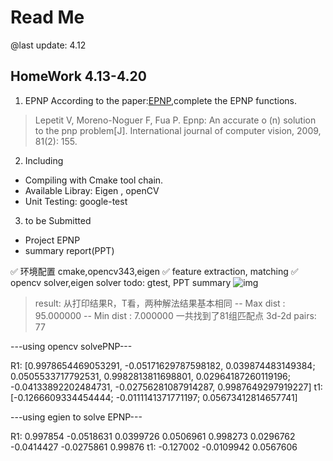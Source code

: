 # Read Me

@last update: 4.12

## HomeWork 4.13-4.20

1. EPNP
According to the paper:[EPNP](https://icwww.epfl.ch/~lepetit/papers/lepetit_ijcv08.pdf),complete the EPNP functions. 
> Lepetit V, Moreno-Noguer F, Fua P. Epnp: An accurate o (n) solution to the pnp problem[J]. International journal of computer vision, 2009, 81(2): 155.

2. Including

- Compiling with Cmake tool chain.
- Available Libray: Eigen , openCV
- Unit Testing: google-test

3. to be Submitted

- Project EPNP
- summary report(PPT) 

✅ 环境配置 cmake,opencv343,eigen
✅ feature extraction, matching
✅ opencv solver,eigen solver
todo: gtest, PPT summary
![img](https://wx3.sinaimg.cn/mw690/c7716318ly1g2172ibxq1j20ze0dx7wh.jpg)


> result: 从打印结果R，T看，两种解法结果基本相同
-- Max dist : 95.000000 
-- Min dist : 7.000000 
一共找到了81组匹配点
3d-2d pairs: 77

---using opencv solvePNP---

R1: [0.9978654469053291, -0.05171629787598182, 0.039874483149384;
 0.0505533717792531, 0.9982813811698801, 0.02964187260119196;
 -0.04133892202484731, -0.02756281087914287, 0.9987649297919227]
t1:[-0.1266609334454444;
 -0.0111141371771197;
 0.05673412814657741]

 ---using egien to solve EPNP---

R1:   0.997854 -0.0518631  0.0399726
 0.0506961   0.998273  0.0296762
-0.0414427 -0.0275861    0.99876
t1: -0.127002
-0.0109942
 0.0567606

